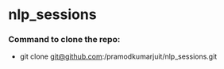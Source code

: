 # nlp_sessions

### Command to clone the repo: 
- git clone git@github.com:/pramodkumarjuit/nlp_sessions.git
